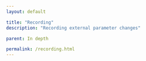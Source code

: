 ```yaml
---
layout: default

title: "Recording"
description: "Recording external parameter changes"

parent: In depth

permalink: /recording.html
---
```

